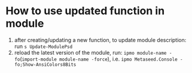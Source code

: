 # How to use updated function in module
 1. after creating/updating a new function, to update module description: run `s Update-ModulePsd`
 1. reload the latest version of the module, run: `ipmo module-name -fo`(`import-module module-name -force`), i.e. `ipmo Metaseed.Console -fo;Show-AnsiColors8Bits`

